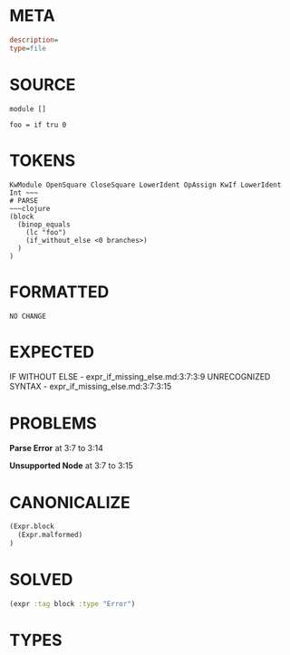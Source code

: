 # META
~~~ini
description=
type=file
~~~
# SOURCE
~~~roc
module []

foo = if tru 0
~~~
# TOKENS
~~~text
KwModule OpenSquare CloseSquare LowerIdent OpAssign KwIf LowerIdent Int ~~~
# PARSE
~~~clojure
(block
  (binop_equals
    (lc "foo")
    (if_without_else <0 branches>)
  )
)
~~~
# FORMATTED
~~~roc
NO CHANGE
~~~
# EXPECTED
IF WITHOUT ELSE - expr_if_missing_else.md:3:7:3:9
UNRECOGNIZED SYNTAX - expr_if_missing_else.md:3:7:3:15
# PROBLEMS
**Parse Error**
at 3:7 to 3:14

**Unsupported Node**
at 3:7 to 3:15

# CANONICALIZE
~~~clojure
(Expr.block
  (Expr.malformed)
)
~~~
# SOLVED
~~~clojure
(expr :tag block :type "Error")
~~~
# TYPES
~~~roc
~~~
